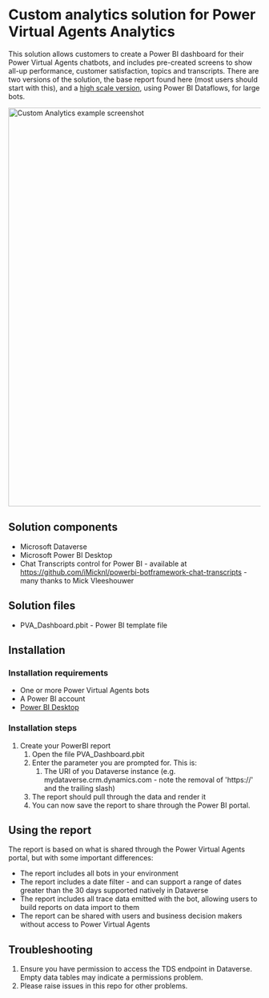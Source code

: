 # Custom analytics solution for Power Virtual Agents Analytics

This solution allows customers to create a Power BI dashboard for their Power Virtual Agents chatbots, and includes pre-created screens to show all-up performance, customer satisfaction, topics and transcripts. There are two versions of the solution, the base report found here (most users should start with this), and a [high scale version](DataFlowVersion/readme.md), using Power BI Dataflows, for large bots.

<img src="img/PVA_Analytics.png" width="797" alt="Custom Analytics example screenshot">

## Solution components

- Microsoft Dataverse
- Microsoft Power BI Desktop
- Chat Transcripts control for Power BI - available at <https://github.com/iMicknl/powerbi-botframework-chat-transcripts> - many thanks to Mick Vleeshouwer

## Solution files

- PVA_Dashboard.pbit - Power BI template file

## Installation

### Installation requirements

- One or more Power Virtual Agents bots
- A Power BI account
- [Power BI Desktop](https://powerbi.microsoft.com/en-us/downloads/)

### Installation steps

1. Create your PowerBI report
   1. Open the file PVA_Dashboard.pbit
   2. Enter the parameter you are prompted for. This is:
      1. The URI of you Dataverse instance (e.g. mydataverse.crm.dynamics.com - note the removal of 'https://' and the trailing slash)
   3. The report should pull through the data and render it
   4. You can now save the report to share through the Power BI portal.

## Using the report

The report is based on what is shared through the Power Virtual Agents portal, but with some important differences:

- The report includes all bots in your environment
- The report includes a date filter - and can support a range of dates greater than the 30 days supported natively in Dataverse
- The report includes all trace data emitted with the bot, allowing users to build reports on data import to them
- The report can be shared with users and business decision makers without access to Power Virtual Agents

## Troubleshooting

1. Ensure you have permission to access the TDS endpoint in Dataverse. Empty data tables may indicate a permissions problem.
2. Please raise issues in this repo for other problems.
